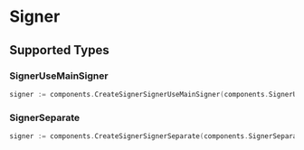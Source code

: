 # Signer


## Supported Types

### SignerUseMainSigner

```go
signer := components.CreateSignerSignerUseMainSigner(components.SignerUseMainSigner{/* values here */})
```

### SignerSeparate

```go
signer := components.CreateSignerSignerSeparate(components.SignerSeparate{/* values here */})
```

